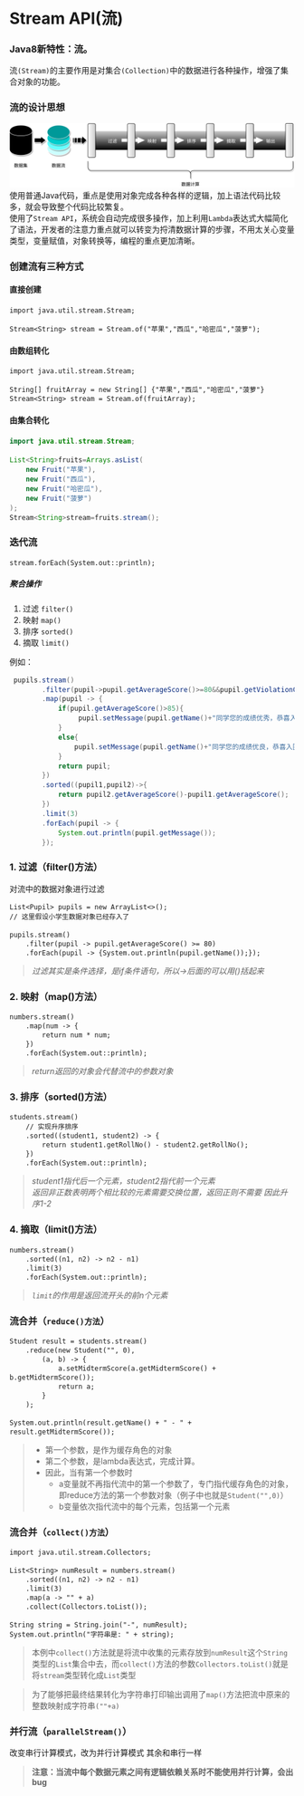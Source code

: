 # Stream API(流)

### Java8新特性：流。  
流```(Stream)```的主要作用是对集合```(Collection)```中的数据进行各种操作，增强了集合对象的功能。  
### 流的设计思想
![](/Pic/流的设计思想.svg)
使用普通Java代码，重点是使用对象完成各种各样的逻辑，加上语法代码比较多，就会导致整个代码比较繁复。  
使用了```Stream API```，系统会自动完成很多操作，加上利用```Lambda```表达式大幅简化了语法，开发者的注意力重点就可以转变为捋清数据计算的步骤，不用太关心变量类型，变量赋值，对象转换等，编程的重点更加清晰。

### 创建流有三种方式
#### 直接创建
```
import java.util.stream.Stream;

Stream<String> stream = Stream.of("苹果","西瓜","哈密瓜","菠萝");
```
#### 由数组转化
```
import java.util.stream.Stream;

String[] fruitArray = new String[] {"苹果","西瓜","哈密瓜","菠萝"}
Stream<String> stream = Stream.of(fruitArray);
```
#### 由集合转化
```java
import java.util.stream.Stream;

List<String>fruits=Arrays.asList(
    new Fruit("苹果"),
    new Fruit("西瓜"),
    new Fruit("哈密瓜"),
    new Fruit("菠萝")
);
Stream<String>stream=fruits.stream();
```
### 迭代流
```
stream.forEach(System.out::println);
```
##### 聚合操作
1. 过滤 ```filter()```
2. 映射 ```map()```
3. 排序 ```sorted()```
4. 摘取 ```limit()```  

例如：
```java
 pupils.stream()
        .filter(pupil->pupil.getAverageScore()>=80&&pupil.getViolationCount()<1)
        .map(pupil -> {
            if(pupil.getAverageScore()>85){
                 pupil.setMessage(pupil.getName()+"同学您的成绩优秀，恭喜入围");
            }
            else{
                pupil.setMessage(pupil.getName()+"同学您的成绩优良，恭喜入围");
            }
            return pupil;
        })
        .sorted((pupil1,pupil2)->{
            return pupil2.getAverageScore()-pupil1.getAverageScore();
        })
        .limit(3)
        .forEach(pupil -> {
            System.out.println(pupil.getMessage());
        });

```
### 1. 过滤（filter()方法）
对流中的数据对象进行过滤
```
List<Pupil> pupils = new ArrayList<>();
// 这里假设小学生数据对象已经存入了

pupils.stream()
    .filter(pupil -> pupil.getAverageScore() >= 80)
    .forEach(pupil -> {System.out.println(pupil.getName());});
```
> *过滤其实是条件选择，是if条件语句，所以->后面的可以用()括起来*
### 2. 映射（map()方法）
```
numbers.stream()
    .map(num -> {
        return num * num;
    })
    .forEach(System.out::println);
```
>*return返回的对象会代替流中的参数对象*
### 3. 排序（sorted()方法）
```
students.stream()
    // 实现升序排序
    .sorted((student1, student2) -> {
        return student1.getRollNo() - student2.getRollNo();
    })
    .forEach(System.out::println);
```
>*student1指代后一个元素，student2指代前一个元素*  
>*返回非正数表明两个相比较的元素需要交换位置，返回正则不需要*
>*因此升序1-2*
### 4. 摘取（limit()方法）
```
numbers.stream()
    .sorted((n1, n2) -> n2 - n1)
    .limit(3)
    .forEach(System.out::println);
```
>*```limit```的作用是返回流开头的前n个元素*

### 流合并（```reduce()方法```）
```
Student result = students.stream()
    .reduce(new Student("", 0),
        (a, b) -> {
            a.setMidtermScore(a.getMidtermScore() + b.getMidtermScore());
            return a;
        }
    );

System.out.println(result.getName() + " - " + result.getMidtermScore());
```
>- 第一个参数，是作为缓存角色的对象  
>- 第二个参数，是lambda表达式，完成计算。
>- 因此，当有第一个参数时  
>   - a变量就不再指代流中的第一个参数了，专门指代缓存角色的对象，即reduce方法的第一个参数对象（例子中也就是```Student("",0)```）  
>   - b变量依次指代流中的每个元素，包括第一个元素

### 流合并（```collect()方法```）
```
import java.util.stream.Collectors;

List<String> numResult = numbers.stream()
    .sorted((n1, n2) -> n2 - n1)
    .limit(3)
    .map(a -> "" + a)
    .collect(Collectors.toList());

String string = String.join("-", numResult);
System.out.println("字符串是: " + string);
```
>本例中`collect()`方法就是将流中收集的元素存放到`numResult`这个`String`类型的`List`集合中去，而`collect()`方法的参数`Collectors.toList()`就是将`stream`类型转化成`List`类型  

>为了能够把最终结果转化为字符串打印输出调用了`map()`方法把流中原来的整数映射成字符串`(""+a)`

### 并行流（`parallelStream()`）
改变串行计算模式，改为并行计算模式
其余和串行一样
>**注意：当流中每个数据元素之间有逻辑依赖关系时不能使用并行计算，会出bug**